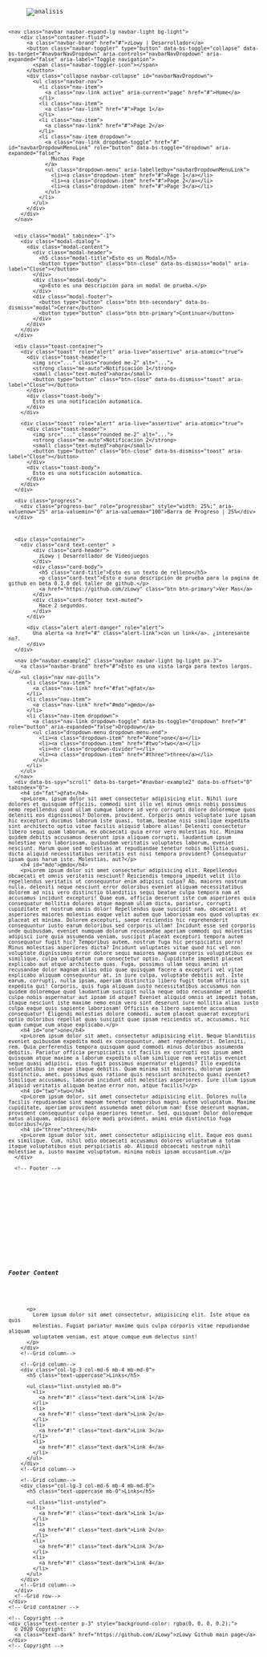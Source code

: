 
<code> 
<!DOCTYPE html>
<html lang="es">
<head>
    <meta charset="UTF-8">
    <meta http-equiv="X-UA-Compatible" content="IE=edge">
    <meta name="viewport" content="width=device-width, initial-scale=1.0">
    <title>zLowy | Desarrollador</title>
    <!-- Bootstrap CSS -->
    <link href="https://cdn.jsdelivr.net/npm/bootstrap@5.0.0-beta3/dist/css/bootstrap.min.css" rel="stylesheet" integrity="sha384-eOJMYsd53ii+scO/bJGFsiCZc+5NDVN2yr8+0RDqr0Ql0h+rP48ckxlpbzKgwra6" crossorigin="anonymous">

</head>
<body>
     <img align="center" alt="analisis" src=https://github.com/zLowy/zLowy/blob/main/Neon%20Green%20Liquid%20Art%20On%20Trend%20Zoom%20Background.gif>

    
    <nav class="navbar navbar-expand-lg navbar-light bg-light">
        <div class="container-fluid">
          <a class="navbar-brand" href="#">zLowy | Desarrollador</a>
          <button class="navbar-toggler" type="button" data-bs-toggle="collapse" data-bs-target="#navbarNavDropdown" aria-controls="navbarNavDropdown" aria-expanded="false" aria-label="Toggle navigation">
            <span class="navbar-toggler-icon"></span>
          </button>
          <div class="collapse navbar-collapse" id="navbarNavDropdown">
            <ul class="navbar-nav">
              <li class="nav-item">
                <a class="nav-link active" aria-current="page" href="#">Home</a>
              </li>
              <li class="nav-item">
                <a class="nav-link" href="#">Page 1</a>
              </li>
              <li class="nav-item">
                <a class="nav-link" href="#">Page 2</a>
              </li>
              <li class="nav-item dropdown">
                <a class="nav-link dropdown-toggle" href="#" id="navbarDropdownMenuLink" role="button" data-bs-toggle="dropdown" aria-expanded="false">
                  Muchas Page
                </a>
                <ul class="dropdown-menu" aria-labelledby="navbarDropdownMenuLink">
                  <li><a class="dropdown-item" href="#">Page 1</a></li>
                  <li><a class="dropdown-item" href="#">Page 2</a></li>
                  <li><a class="dropdown-item" href="#">Page 3</a></li>
                </ul>
              </li>
            </ul>
          </div>
        </div>
      </nav>


      <div class="modal" tabindex="-1">
        <div class="modal-dialog">
          <div class="modal-content">
            <div class="modal-header">
              <h5 class="modal-title">Esto es un Modal</h5>
              <button type="button" class="btn-close" data-bs-dismiss="modal" aria-label="Close"></button>
            </div>
            <div class="modal-body">
              <p>Esto es una descripción para un modal de prueba.</p>
            </div>
            <div class="modal-footer">
              <button type="button" class="btn btn-secondary" data-bs-dismiss="modal">Cerrar</button>
              <button type="button" class="btn btn-primary">Continuar</button>
            </div>
          </div>
        </div>
      </div>

      <div class="toast-container">
        <div class="toast" role="alert" aria-live="assertive" aria-atomic="true">
          <div class="toast-header">
            <img src="..." class="rounded me-2" alt="...">
            <strong class="me-auto">Notificación 1</strong>
            <small class="text-muted">ahora</small>
            <button type="button" class="btn-close" data-bs-dismiss="toast" aria-label="Close"></button>
          </div>
          <div class="toast-body">
            Esto es una notificación automatica.
          </div>
        </div>
      
        <div class="toast" role="alert" aria-live="assertive" aria-atomic="true">
          <div class="toast-header">
            <img src="..." class="rounded me-2" alt="...">
            <strong class="me-auto">Notificación 2</strong>
            <small class="text-muted">ahora</small>
            <button type="button" class="btn-close" data-bs-dismiss="toast" aria-label="Close"></button>
          </div>
          <div class="toast-body">
            Esto es una notificación automatica.
          </div>
        </div>
      </div>

      <div class="progress">
        <div class="progress-bar" role="progressbar" style="width: 25%;" aria-valuenow="25" aria-valuemin="0" aria-valuemax="100">Barra de Progreso | 25%</div>
      </div>

    

      <div class="container">
        <div class="card text-center" >
            <div class="card-header">
              zLowy | Desarrollador de Videojuegos
            </div>
            <div class="card-body">
              <h5 class="card-title">Esto es un texto de relleno</h5>
              <p class="card-text">Esto e suna descripción de prueba para la pagina de github en beta 0.1.0 del taller de github.</p>
              <a href="https://github.com/zLowy" class="btn btn-primary">Ver Mas</a>
            </div>
            <div class="card-footer text-muted">
              Hace 2 segundos.
            </div>
          </div>
    
          <div class="alert alert-danger" role="alert">
            Una alerta <a href="#" class="alert-link">con un link</a>. ¿interesante no?.
          </div>
      </div>

      <nav id="navbar-example2" class="navbar navbar-light bg-light px-3">
        <a class="navbar-brand" href="#">Esto es una vista larga para textos largos.</a>
        <ul class="nav nav-pills">
          <li class="nav-item">
            <a class="nav-link" href="#fat">@fat</a>
          </li>
          <li class="nav-item">
            <a class="nav-link" href="#mdo">@mdo</a>
          </li>
          <li class="nav-item dropdown">
            <a class="nav-link dropdown-toggle" data-bs-toggle="dropdown" href="#" role="button" aria-expanded="false">Dropdown</a>
            <ul class="dropdown-menu dropdown-menu-end">
              <li><a class="dropdown-item" href="#one">one</a></li>
              <li><a class="dropdown-item" href="#two">two</a></li>
              <li><hr class="dropdown-divider"></li>
              <li><a class="dropdown-item" href="#three">three</a></li>
            </ul>
          </li>
        </ul>
      </nav>
      <div data-bs-spy="scroll" data-bs-target="#navbar-example2" data-bs-offset="0" tabindex="0">
        <h4 id="fat">@fat</h4>
        <p>Lorem, ipsum dolor sit amet consectetur adipisicing elit. Nihil iure dolores et quisquam officiis, commodi sint illo vel minus omnis nobis possimus nemo repellendus quod ullam cumque labore id vero corrupti dolore doloremque quos deleniti eos dignissimos? Dolorem, provident. Corporis omnis voluptate iure ipsam hic excepturi ducimus laborum iste quasi, totam, beatae nisi similique expedita sint architecto optio vitae facilis aliquid labore alias! Deleniti consectetur libero sequi quam laborum, ex obcaecati quia error vero molestias hic. Minima quidem debitis accusamus deserunt ipsa aliquam corrupti, laudantium ipsum molestiae vero laboriosam, quibusdam veritatis voluptates laborum, eveniet nesciunt. Harum quae sed molestias at repudiandae tenetur nobis mollitia quasi, dicta aliquid necessitatibus veritatis est nisi tempora provident? Consequatur ipsam quas harum iste. Molestias, aut?</p>
        <h4 id="mdo">@mdo</h4>
        <p>Lorem ipsum dolor sit amet consectetur adipisicing elit. Repellendus obcaecati et omnis veritatis nesciunt? Reiciendis tempora impedit velit illo repellendus veritatis ut consequuntur enim adipisci culpa? Ab, maiores nostrum nulla, deleniti neque nesciunt error doloribus eveniet aliquam necessitatibus dolorem ad nisi vero distinctio blanditiis sequi beatae culpa tempora nam at accusamus incidunt excepturi! Quae eum, officia deserunt iste cum asperiores quia consequatur mollitia dolores atque magnam ullam dicta, pariatur, corrupti cupiditate et nostrum omnis dolor! Repellendus quae suscipit nam, obcaecati at asperiores maiores molestias eaque velit autem quo laboriosam eos quod voluptas ex placeat et minima. Dolorem excepturi, saepe reiciendis hic reprehenderit consequuntur iusto earum doloribus sed corporis ullam! Incidunt esse sed corporis unde quibusdam, eveniet numquam dolorum recusandae aperiam commodi qui molestias adipisci iure quia assumenda veniam, suscipit placeat excepturi tempora autem consequatur fugit hic? Temporibus autem, nostrum fuga hic perspiciatis porro! Minus molestias asperiores dicta? Incidunt voluptates vitae quod hic vel non voluptate dignissimos error dolore sequi maiores magnam corporis voluptatibus ex similique, culpa voluptatum cum consectetur optio. Cupiditate impedit placeat explicabo aut atque architecto quas. Fuga, possimus ullam sequi animi ut recusandae dolor magnam alias odio quae quisquam facere a excepturi vel vitae explicabo aliquam consequuntur at, in iure culpa, voluptate debitis aut. Iste earum, corrupti, nulla ipsam, aperiam distinctio libero fugit totam officia sit expedita qui! Corporis, quis fuga aliquam iusto necessitatibus accusamus non quidem doloremque quod laudantium suscipit nulla neque odio recusandae at impedit culpa nobis aspernatur aut ipsam id atque? Eveniet aliquid omnis at impedit totam, itaque nesciunt iste maxime nemo enim vero sint deserunt iure mollitia alias iusto culpa eaque quis sapiente laboriosam! Officiis ea libero sapiente accusamus consequatur! Eligendi molestias dolore commodi, autem placeat quaerat excepturi optio doloribus repellat quas suscipit quae ipsam reiciendis ut, accusamus, hic quam cumque cum atque explicabo.</p>
        <h4 id="one">one</h4>
        <p>Lorem ipsum dolor sit amet, consectetur adipisicing elit. Neque blanditiis eveniet quibusdam expedita modi ex consequuntur, amet reprehenderit. Deleniti, rem. Quia perferendis tempora quisquam quod commodi minus doloribus assumenda debitis. Pariatur officia perspiciatis sit facilis ex corrupti eos ipsum amet quisquam atque maxime a laborum expedita ullam similique rem veritatis eveniet neque quasi adipisci, eius fugit possimus aspernatur eligendi? Illo expedita voluptatibus in eaque itaque debitis. Quam minima sit maiores, dolorum ipsam distinctio, amet, possimus quas ratione quis nesciunt architecto quasi eveniet? Similique accusamus, laborum incidunt odit molestias asperiores. Iure illum ipsum aliquid veritatis aliquam beatae error non, atque facilis?</p>
        <h4 id="two">two</h4>
        <p>Lorem ipsum dolor, sit amet consectetur adipisicing elit. Dolores nulla facilis repudiandae sint magnam tenetur temporibus magni autem voluptatum. Maxime cupiditate, aperiam provident assumenda amet dolorum nam! Esse deserunt magnam, provident consequuntur culpa asperiores tenetur. Sed, quisquam! Dolor doloremque natus aliquam, adipisci dolore modi provident, animi enim distinctio fuga doloribus?</p>
        <h4 id="three">three</h4>
        <p>Lorem ipsum dolor sit, amet consectetur adipisicing elit. Eaque eos quasi ex similique. Cum, nihil odio obcaecati accusamus dolores voluptatum a totam itaque voluptatibus eius perspiciatis ab. Aliquid obcaecati nostrum nihil molestiae a, iusto maxime voluptatum, minima nobis ipsam accusantium.</p>
      </div>

      <!-- Footer -->
<footer class="bg-light text-center text-lg-start">
    <!-- Grid container -->
    <div class="container p-4">
      <!--Grid row-->
      <div class="row">
        <!--Grid column-->
        <div class="col-lg-6 col-md-12 mb-4 mb-md-0">
          <h5 class="text-uppercase">Footer Content</h5>
  
          <p>
            Lorem ipsum dolor sit amet consectetur, adipisicing elit. Iste atque ea quis
            molestias. Fugiat pariatur maxime quis culpa corporis vitae repudiandae aliquam
            voluptatem veniam, est atque cumque eum delectus sint!
          </p>
        </div>
        <!--Grid column-->
  
        <!--Grid column-->
        <div class="col-lg-3 col-md-6 mb-4 mb-md-0">
          <h5 class="text-uppercase">Links</h5>
  
          <ul class="list-unstyled mb-0">
            <li>
              <a href="#!" class="text-dark">Link 1</a>
            </li>
            <li>
              <a href="#!" class="text-dark">Link 2</a>
            </li>
            <li>
              <a href="#!" class="text-dark">Link 3</a>
            </li>
            <li>
              <a href="#!" class="text-dark">Link 4</a>
            </li>
          </ul>
        </div>
        <!--Grid column-->
  
        <!--Grid column-->
        <div class="col-lg-3 col-md-6 mb-4 mb-md-0">
          <h5 class="text-uppercase mb-0">Links</h5>
  
          <ul class="list-unstyled">
            <li>
              <a href="#!" class="text-dark">Link 1</a>
            </li>
            <li>
              <a href="#!" class="text-dark">Link 2</a>
            </li>
            <li>
              <a href="#!" class="text-dark">Link 3</a>
            </li>
            <li>
              <a href="#!" class="text-dark">Link 4</a>
            </li>
          </ul>
        </div>
        <!--Grid column-->
      </div>
      <!--Grid row-->
    </div>
    <!-- Grid container -->
  
    <!-- Copyright -->
    <div class="text-center p-3" style="background-color: rgba(0, 0, 0, 0.2);">
      © 2020 Copyright:
      <a class="text-dark" href="https://github.com/zLowy">zLowy Github main page</a>
    </div>
    <!-- Copyright -->
  </footer>
  <!-- Footer -->
</body>
</html>
</code>
